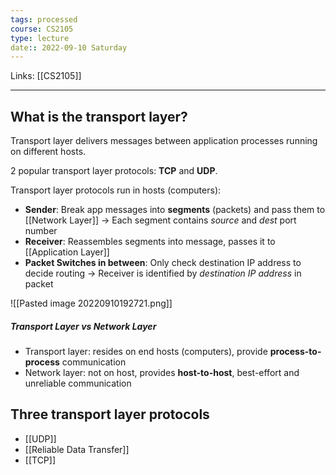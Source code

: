 ```yaml
---
tags: processed
course: CS2105
type: lecture
date:: 2022-09-10 Saturday
---
```

Links: [[CS2105]]
- - -

## What is the transport layer?

Transport layer delivers messages between application processes running on different hosts.

2 popular transport layer protocols: **TCP** and **UDP**.

Transport layer protocols run in hosts (computers):
- **Sender**:  Break app messages into **segments** (packets) and pass them to [[Network Layer]] → Each segment contains *source* and *dest* port number
- **Receiver**: Reassembles segments into message, passes it to [[Application Layer]]
- **Packet Switches in between**: Only check destination IP address to decide routing → Receiver is identified by *destination IP address* in packet

![[Pasted image 20220910192721.png]]

##### Transport Layer vs Network Layer
- Transport layer: resides on end hosts (computers), provide **process-to-process** communication
- Network layer: not on host,  provides **host-to-host**, best-effort and unreliable communication

## Three transport layer protocols

- [[UDP]]
- [[Reliable Data Transfer]]
- [[TCP]]


